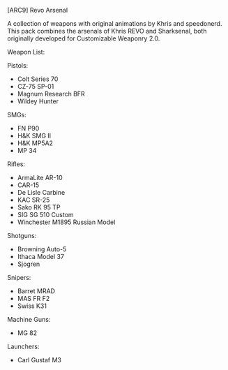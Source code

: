 [ARC9] Revo Arsenal

A collection of weapons with original animations by Khris and speedonerd. This pack combines the arsenals of Khris REVO and Sharksenal, both originally developed for Customizable Weaponry 2.0.

Weapon List:


Pistols:
- Colt Series 70
- CZ-75 SP-01
- Magnum Research BFR
- Wildey Hunter

SMGs:
- FN P90
- H&K SMG II
- H&K MP5A2
- MP 34

Rifles:
- ArmaLite AR-10
- CAR-15
- De Lisle Carbine
- KAC SR-25
- Sako RK 95 TP
- SIG SG 510 Custom
- Winchester M1895 Russian Model

Shotguns:
- Browning Auto-5
- Ithaca Model 37
- Sjogren

Snipers:
- Barret MRAD
- MAS FR F2
- Swiss K31

Machine Guns:
- MG 82

Launchers:
- Carl Gustaf M3